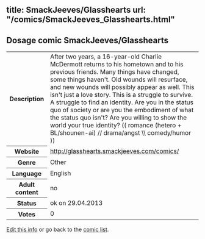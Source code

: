 title: SmackJeeves/Glasshearts
url: "/comics/SmackJeeves_Glasshearts.html"
---
Dosage comic SmackJeeves/Glasshearts
-----------------------------------------

<p id="msg"></p>
<script type="text/javascript">
if (window.location.search === '?edit_info_mail=sent_ok') {
  var elem = document.getElementById("msg");
  elem.innerHTML = 'Edited information sucessfully sent.';
  elem.className = 'ok';
}
</script>
<table class="comicinfo">
<tr>
<th>Description</th><td>After two years, a 16-year-old Charlie McDermott returns to his hometown and to his previous friends. Many things have changed, some things haven't. Old wounds will resurface, and new wounds will possibly appear as well. This isn't just a love story. This is a struggle to survive. A struggle to find an identity. Are you in the status quo of society or are you the embodiment of what the status quo isn't? Are you willing to show the world your true identity? (( romance (hetero + BL/shounen-ai) // drama/angst \\ comedy/humor ))</td>
</tr>
<tr>
<th>Website</th><td><a href="http://glasshearts.smackjeeves.com/comics/">http://glasshearts.smackjeeves.com/comics/</a></td>
</tr>
<tr>
<th>Genre</th><td>Other</td>
</tr>
<tr>
<th>Language</th><td>English</td>
</tr>
<tr>
<th>Adult content</th><td>no</td>
</tr>
<tr>
<th>Status</th><td>ok on 29.04.2013</td>
</tr>
<tr>
<th>Votes</th><td>0</td>
</tr>
</table>

[Edit this info](SmackJeeves_Glasshearts_edit.html) or go back to the [comic list](../comic-index.html).
